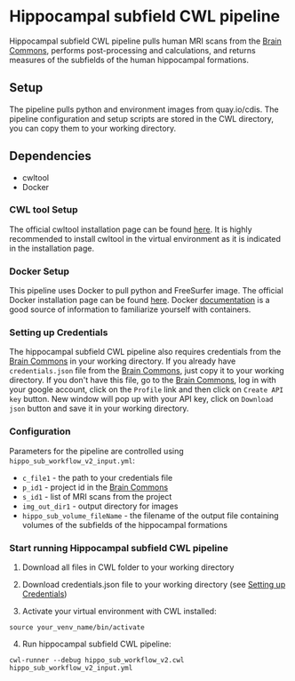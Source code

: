 Hippocampal subfield CWL pipeline
===

Hippocampal subfield CWL pipeline pulls human MRI scans from the [Brain
Commons](https://data.braincommons.org/), performs post-processing and
calculations, and returns measures of the subfields of the human hippocampal
formations.

## Setup
The pipeline pulls python and environment images from quay.io/cdis. The
pipeline configuration and setup scripts are stored in the CWL directory, you
can copy them to your working directory.

## Dependencies
 - cwltool
 - Docker

### CWL tool Setup
The official cwltool installation page can be found
[here](https://github.com/common-workflow-language/cwltool/blob/master/README.rst).
It is highly recommended to install cwltool in the virtual environment as it is
indicated in the installation page.

### Docker Setup
This pipeline uses Docker to pull python and FreeSurfer image. The official
Docker installation page can be found
[here](https://docs.docker.com/install/#supported-platforms). Docker
[documentation](https://docs.docker.com/) is a good source of information to
familiarize yourself with containers.

### Setting up Credentials
The hippocampal subfield CWL pipeline also requires credentials from the [Brain
Commons](https://data.braincommons.org/) in your working directory.  If you
already have `credentials.json` file from the [Brain
Commons](https://data.braincommons.org/), just copy it to your working
directory. If you don't have this file, go to the [Brain
Commons](https://data.braincommons.org/), log in with your google account,
click on the `Profile` link and then click on `Create API key` button.  New
window will pop up with your API key, click on `Download json` button and save
it in your working directory.

### Configuration
Parameters for the pipeline are controlled using
`hippo_sub_workflow_v2_input.yml`:
  - `c_file1` - the path to your credentials file
  - `p_id1` - project id in the [Brain Commons](https://data.braincommons.org/)
  - `s_id1` - list of MRI scans from the project
  - `img_out_dir1` - output directory for images
  - `hippo_sub_volume_fileName` - the filename of the output file containing
   volumes of the subfields of the hippocampal formations 
 

### Start running Hippocampal subfield CWL pipeline
  1. Download all files in CWL folder to your working directory
  2. Download credentials.json file to your working directory (see [Setting up
Credentials](#Setting-up-Credentials))

  3. Activate your virtual environment with CWL installed: 
  ``` 
  source your_venv_name/bin/activate
  ```
  4. Run hippocampal subfield CWL pipeline: 
  ```
  cwl-runner --debug hippo_sub_workflow_v2.cwl hippo_sub_workflow_v2_input.yml
  ```

